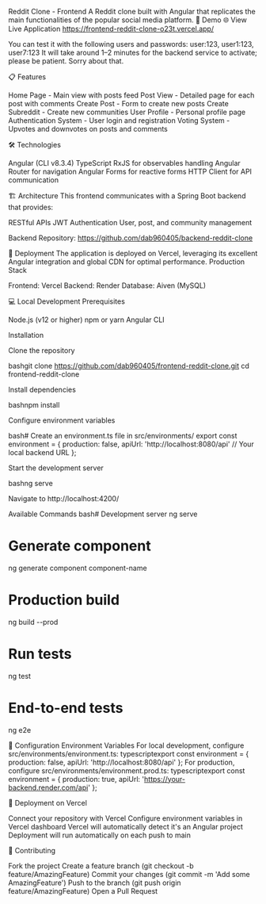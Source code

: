 Reddit Clone - Frontend
A Reddit clone built with Angular that replicates the main functionalities of the popular social media platform.
🚀 Demo
🌐 View Live Application https://frontend-reddit-clone-o23t.vercel.app/

You can test it with the following users and passwords: user:123, user1:123, user7:123
It will take around 1–2 minutes for the backend service to activate; please be patient. Sorry about that.

📋 Features

Home Page - Main view with posts feed
Post View - Detailed page for each post with comments
Create Post - Form to create new posts
Create Subreddit - Create new communities
User Profile - Personal profile page
Authentication System - User login and registration
Voting System - Upvotes and downvotes on posts and comments

🛠️ Technologies

Angular (CLI v8.3.4)
TypeScript
RxJS for observables handling
Angular Router for navigation
Angular Forms for reactive forms
HTTP Client for API communication

🏗️ Architecture
This frontend communicates with a Spring Boot backend that provides:

RESTful APIs
JWT Authentication
User, post, and community management

Backend Repository: https://github.com/dab960405/backend-reddit-clone

🚀 Deployment
The application is deployed on Vercel, leveraging its excellent Angular integration and global CDN for optimal performance.
Production Stack

Frontend: Vercel
Backend: Render
Database: Aiven (MySQL)

💻 Local Development
Prerequisites

Node.js (v12 or higher)
npm or yarn
Angular CLI

Installation

Clone the repository

bashgit clone https://github.com/dab960405/frontend-reddit-clone.git
cd frontend-reddit-clone

Install dependencies

bashnpm install

Configure environment variables

bash# Create an environment.ts file in src/environments/
export const environment = {
  production: false,
  apiUrl: 'http://localhost:8080/api' // Your local backend URL
};

Start the development server

bashng serve

Navigate to http://localhost:4200/

Available Commands
bash# Development server
ng serve

# Generate component
ng generate component component-name

# Production build
ng build --prod

# Run tests
ng test

# End-to-end tests
ng e2e

🔧 Configuration
Environment Variables
For local development, configure src/environments/environment.ts:
typescriptexport const environment = {
  production: false,
  apiUrl: 'http://localhost:8080/api'
};
For production, configure src/environments/environment.prod.ts:
typescriptexport const environment = {
  production: true,
  apiUrl: 'https://your-backend.render.com/api'
};

🚀 Deployment on Vercel

Connect your repository with Vercel
Configure environment variables in Vercel dashboard
Vercel will automatically detect it's an Angular project
Deployment will run automatically on each push to main

🤝 Contributing

Fork the project
Create a feature branch (git checkout -b feature/AmazingFeature)
Commit your changes (git commit -m 'Add some AmazingFeature')
Push to the branch (git push origin feature/AmazingFeature)
Open a Pull Request
